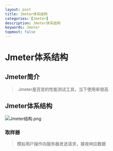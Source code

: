 ```yaml
---
layout: post
title: Jmeter体系结构
categories: [Jmeter]
description: Jmeter体系结构
keywords: Jmeter
topmost: false
---
```


# Jmeter体系结构

## Jmeter简介

> ​      Jmeter是百变的性能测试工具，当下使用率很高

## Jmeter体系结构

![Jmeter结构.png](https://i.loli.net/2020/09/25/AVNgQdGBas2tkJI.png)

### 取样器

> 模拟用户操作向服务器发送请求，接收响应数据
>
> 

